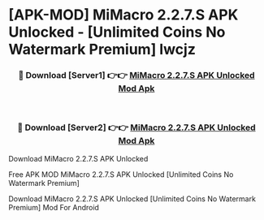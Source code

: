 # [APK-MOD] MiMacro 2.2.7.S APK Unlocked - [Unlimited Coins No Watermark Premium] lwcjz



<div align="center">
<h3>🔴 Download [Server1] 👉👉 <a href="https://momento.my/?title=MiMacro_2.2.7.S_APK_Unlocked">MiMacro 2.2.7.S APK Unlocked Mod Apk</a></h3><br>

<h3>🔴 Download [Server2] 👉👉 <a href="https://momento.my/?title=MiMacro_2.2.7.S_APK_Unlocked">MiMacro 2.2.7.S APK Unlocked Mod Apk</a></h3>
</div>



Download MiMacro 2.2.7.S APK Unlocked 

Free APK MOD MiMacro 2.2.7.S APK Unlocked [Unlimited Coins No Watermark Premium]

Download MiMacro 2.2.7.S APK Unlocked [Unlimited Coins No Watermark Premium] Mod For Android

